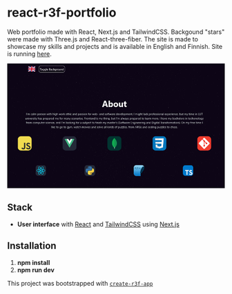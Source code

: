 # **react-r3f-portfolio**

Web portfolio made with React, Next.js and TailwindCSS. Backgound "stars" were made with Three.js and React-three-fiber. The site is made to showcase my skills and projects and is available in English and Finnish. Site is running [here](https://purkkilo-portfolio-purkkilos-projects.vercel.app/).

<p align="center">
<img src="./public/img/Portfolio_Example.png"
  alt="Example project image"
  width="686" height="289">
</p>

## **Stack**

- **User interface** with [React](https://react.dev/) and [TailwindCSS](https://tailwindcss.com/) using [Next.js](https://nextjs.org/)

## **Installation**

1. **npm install**
2. **npm run dev**

This project was bootstrapped with [`create-r3f-app`](https://github.com/utsuboco/create-r3f-app)
